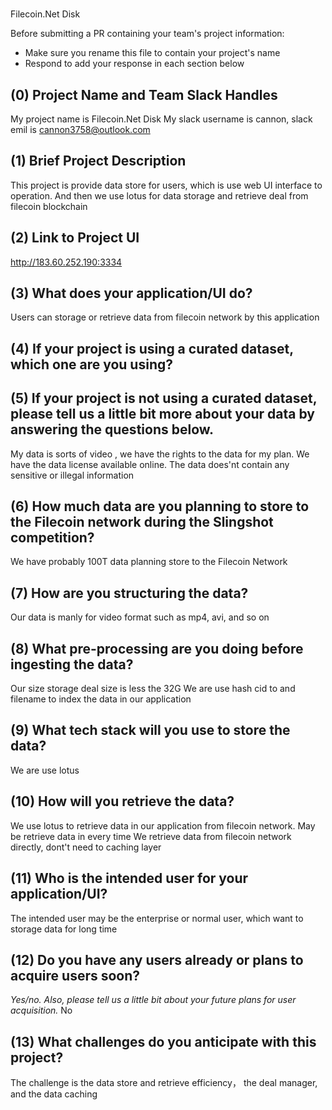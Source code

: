 # <Project Name>
Filecoin.Net Disk

Before submitting a PR containing your team's project information:
- Make sure you rename this file to contain your project's name
- Respond to add your response in each section below

## (0) Project Name and Team Slack Handles
My project name is Filecoin.Net Disk
My slack username is cannon, slack emil is cannon3758@outlook.com

## (1) Brief Project Description
This project is provide data store for users, which is use web UI interface to operation.
And then we use lotus for data storage and retrieve deal from filecoin blockchain 


## (2) Link to Project UI
http://183.60.252.190:3334

## (3) What does your application/UI do?
Users can storage or retrieve data from filecoin network by this application 

## (4) If your project is using a curated dataset, which one are you using?


## (5) If your project is not using a curated dataset, please tell us a little bit more about your data by answering the questions below.
My data is  sorts of video , we have the rights to the data for my plan. We have the data license available online. The data does'nt contain any  sensitive or illegal information 

## (6) How much data are you planning to store to the Filecoin network during the Slingshot competition?
We have probably 100T data planning  store to the Filecoin Network

## (7) How are you structuring the data?
Our data is manly for video format such as mp4, avi, and so on 

## (8) What pre-processing are you doing before ingesting the data?

Our size storage deal size is less the 32G 
We are use hash cid to and filename to index the data in our application 

## (9)  What tech stack will you use to store the data?
We are use lotus

## (10) How will you retrieve the data?
We use lotus to retrieve data in our application from filecoin network.
May be retrieve data in every time
We retrieve data from filecoin network directly, dont't need to caching layer 

## (11) Who is the intended user for your application/UI?
The intended user may be the enterprise or normal user, which want to storage data for long time 

## (12) Do you have any users already or plans to acquire users soon?
*Yes/no. Also, please tell us a little bit about your future plans for user acquisition.*
No 

## (13) What challenges do you anticipate with this project?
The  challenge is the data store and retrieve efficiency， the deal manager, and the data caching 
